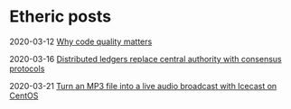 # Etheric posts

2020-03-12 [Why code quality matters](20200312.md)

2020-03-16 [Distributed ledgers replace central authority with consensus protocols](20200316.md)

2020-03-21 [Turn an MP3 file into a live audio broadcast with Icecast on CentOS](20200321.md)

